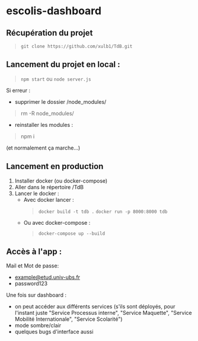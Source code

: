# escolis-dashboard


## Récupération du projet
> `git clone https://github.com/xulb1/TdB.git`


## Lancement du projet en local : 
> `npm start`
    ou
> `node server.js`


Si erreur : 
- supprimer le dossier /node_modules/
> rm -R node_modules/
- reinstaller les modules : 
> npm i

(et normalement ça marche...)


## Lancement en production
1. Installer docker (ou docker-compose)
2. Aller dans le répertoire /TdB
3. Lancer le docker : 
    - Avec docker lancer : 
        > `docker build -t tdb .`
        > `docker run -p 8000:8000 tdb`
    - Ou avec docker-compose : 
        > `docker-compose up --build`


## Accès à l'app :
Mail et Mot de passe:
- example@etud.univ-ubs.fr
- password123


Une fois sur dashboard : 
- on peut accéder aux différents services (s'ils sont déployés, pour l'instant juste "Service Processus interne", "Service Maquette", "Service Mobilité Internationale", "Service Scolarité")
- mode sombre/clair
- quelques bugs d'interface aussi

